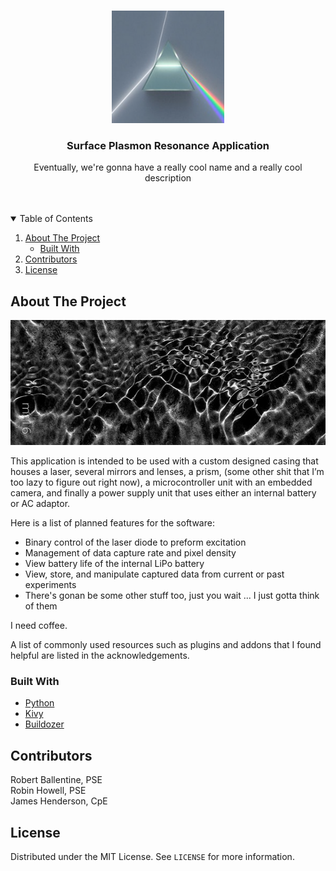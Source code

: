 <!-- PROJECT LOGO -->
<br />
<p align="center">
  <a href="https://github.com/snowbowls/Senior-Design-SPR-Application">
    <img src="images/logo.png" alt="Logo" width="180" height="180">
  </a>

  <h3 align="center">Surface Plasmon Resonance Application</h3>

  <p align="center">
    Eventually, we're gonna have a really cool name and a really cool description
    <br />
    <br />
    <br />
  </p>
</p>



<!-- TABLE OF CONTENTS -->
<details open="open">
  <summary>Table of Contents</summary>
  <ol>
    <li>
      <a href="#about-the-project">About The Project</a>
      <ul>
        <li><a href="#built-with">Built With</a></li>
      </ul>
    </li>
    <li><a href="#contributors">Contributors</a></li>
    <li><a href="#license">License</a></li>
  </ol>
</details>



<!-- ABOUT THE PROJECT -->
## About The Project

 <img src="images/spr.jpg" alt="Logo" width="600" height="200">

This application is intended to be used with a custom designed casing that houses a laser, several mirrors and lenses, a prism, (some other shit that I’m too lazy to figure out right now), a microcontroller unit with an embedded camera, and finally a power supply unit that uses either an internal battery or AC adaptor.

Here is a list of planned features for the software:
* Binary control of the laser diode to preform excitation
* Management of data capture rate and pixel density
* View battery life of the internal LiPo battery
* View, store, and manipulate captured data from current or past experiments
* There's gonan be some other stuff too, just you wait ... I just gotta think of them

I need coffee.

A list of commonly used resources such as plugins and addons that I found helpful are listed in the acknowledgements.

### Built With

* [Python](https://www.python.org/)
* [Kivy](https://kivy.org/#home)
* [Buildozer](https://buildozer.readthedocs.io/en/latest/)

<!-- CONTRI -->
## Contributors

Robert Ballentine, PSE <br />
Robin Howell, PSE <br />
James Henderson, CpE <br />

<!-- LICENSE -->
## License

Distributed under the MIT License. See `LICENSE` for more information.


<!-- MARKDOWN LINKS & IMAGES -->
<!-- https://www.markdownguide.org/basic-syntax/#reference-style-links -->
[contributors-shield]: https://img.shields.io/github/contributors/othneildrew/Best-README-Template.svg?style=for-the-badge
[linkedin-url]: https://linkedin.com/in/othneildrew
[product-screenshot]: images/screenshot.png
